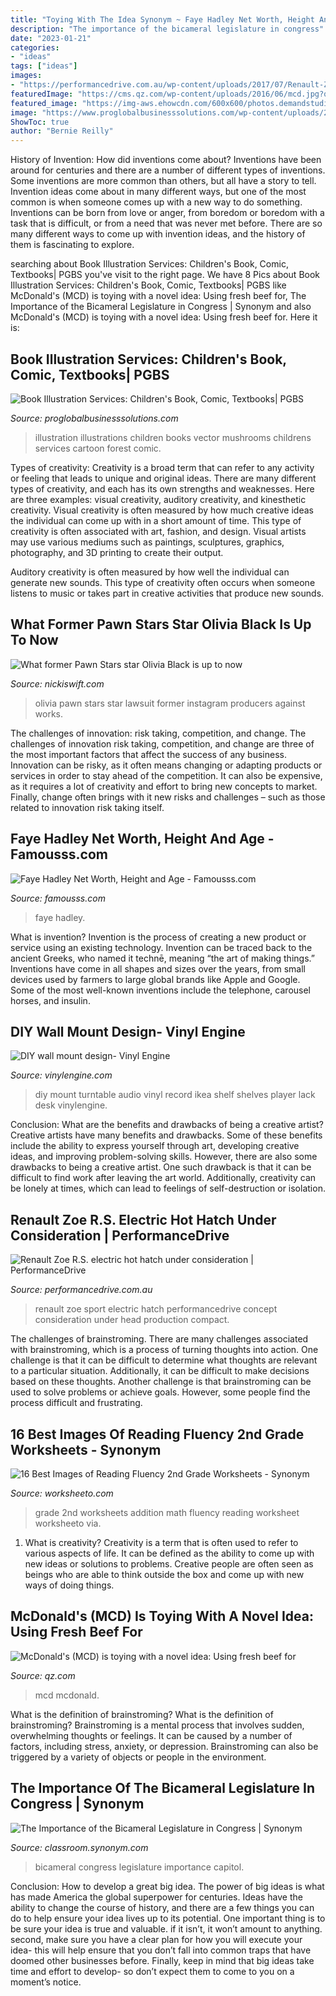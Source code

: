 ```yaml
---
title: "Toying With The Idea Synonym ~ Faye Hadley Net Worth, Height And Age"
description: "The importance of the bicameral legislature in congress"
date: "2023-01-21"
categories:
- "ideas"
tags: ["ideas"]
images:
- "https://performancedrive.com.au/wp-content/uploads/2017/07/Renault-Zoe-E-Sport-concept-750x507.jpg"
featuredImage: "https://cms.qz.com/wp-content/uploads/2016/06/mcd.jpg?quality=75&amp;strip=all&amp;w=1400"
featured_image: "https://img-aws.ehowcdn.com/600x600/photos.demandstudios.com/getty/article/164/224/medwt16002_XS.jpg"
image: "https://www.proglobalbusinesssolutions.com/wp-content/uploads/2017/02/garden-illustration.jpg"
ShowToc: true
author: "Bernie Reilly"
---
```



History of Invention: How did inventions come about?
Inventions have been around for centuries and there are a number of different types of inventions. Some inventions are more common than others, but all have a story to tell. Invention ideas come about in many different ways, but one of the most common is when someone comes up with a new way to do something. Inventions can be born from love or anger, from boredom or boredom with a task that is difficult, or from a need that was never met before. There are so many different ways to come up with invention ideas, and the history of them is fascinating to explore.

	

		
searching about Book Illustration Services: Children&#039;s Book, Comic, Textbooks| PGBS you've visit to the right page. We have 8 Pics about Book Illustration Services: Children&#039;s Book, Comic, Textbooks| PGBS like McDonald&#039;s (MCD) is toying with a novel idea: Using fresh beef for, The Importance of the Bicameral Legislature in Congress | Synonym and also McDonald&#039;s (MCD) is toying with a novel idea: Using fresh beef for. Here it is:
		
    
## Book Illustration Services: Children&#039;s Book, Comic, Textbooks| PGBS

<img loading=lazy src="https://www.proglobalbusinesssolutions.com/wp-content/uploads/2017/02/garden-illustration.jpg" onerror="this.onerror=null;this.src='https://tse1.mm.bing.net/th?id=OIP.VFQArrrzSuSTDrhQOxS51wHaE7&amp;pid=15.1';" alt="Book Illustration Services: Children&#039;s Book, Comic, Textbooks| PGBS">

_Source: proglobalbusinesssolutions.com_

>illustration illustrations children books vector mushrooms childrens services cartoon forest comic. 

	

Types of creativity:
Creativity is a broad term that can refer to any activity or feeling that leads to unique and original ideas. There are many different types of creativity, and each has its own strengths and weaknesses. Here are three examples: visual creativity, auditory creativity, and kinesthetic creativity.
Visual creativity is often measured by how much creative ideas the individual can come up with in a short amount of time. This type of creativity is often associated with art, fashion, and design. Visual artists may use various mediums such as paintings, sculptures, graphics, photography, and 3D printing to create their output.

Auditory creativity is often measured by how well the individual can generate new sounds. This type of creativity often occurs when someone listens to music or takes part in creative activities that produce new sounds.

    
## What Former Pawn Stars Star Olivia Black Is Up To Now

<img loading=lazy src="https://img4.nickiswift.com/img/gallery/what-former-pawn-stars-star-olivia-black-is-up-to-now/a-lawsuit-against-show-producers-was-in-the-works-1560425792.jpg" onerror="this.onerror=null;this.src='https://tse1.mm.bing.net/th?id=OIP.0GI9lNVKisZz5WV-0471OwHaFh&amp;pid=15.1';" alt="What former Pawn Stars star Olivia Black is up to now">

_Source: nickiswift.com_

>olivia pawn stars star lawsuit former instagram producers against works. 

	

The challenges of innovation: risk taking, competition, and change.
The challenges of innovation risk taking, competition, and change are three of the most important factors that affect the success of any business. Innovation can be risky, as it often means changing or adapting products or services in order to stay ahead of the competition. It can also be expensive, as it requires a lot of creativity and effort to bring new concepts to market. Finally, change often brings with it new risks and challenges – such as those related to innovation risk taking itself.

    
## Faye Hadley Net Worth, Height And Age - Famousss.com

<img loading=lazy src="https://www.famousss.com/wp-content/uploads/2021/01/126148441_1151961111872767_3070041323648159700_n.jpg" onerror="this.onerror=null;this.src='https://tse3.mm.bing.net/th?id=OIP.X1TmXTncYy1Fkk8TMUIA4gHaHa&amp;pid=15.1';" alt="Faye Hadley Net Worth, Height and Age - Famousss.com">

_Source: famousss.com_

>faye hadley. 

	

What is invention?
Invention is the process of creating a new product or service using an existing technology. Invention can be traced back to the ancient Greeks, who named it technē, meaning “the art of making things.” Inventions have come in all shapes and sizes over the years, from small devices used by farmers to large global brands like Apple and Google. Some of the most well-known inventions include the telephone, carousel horses, and insulin.

    
## DIY Wall Mount Design- Vinyl Engine

<img loading=lazy src="https://www.vinylengine.com/turntable_forum/gallery/image/28753/medium" onerror="this.onerror=null;this.src='https://tse3.mm.bing.net/th?id=OIP.VpSZ3uyYEQUqxNdRcR7BtwHaFf&amp;pid=15.1';" alt="DIY wall mount design- Vinyl Engine">

_Source: vinylengine.com_

>diy mount turntable audio vinyl record ikea shelf shelves player lack desk vinylengine. 

	

Conclusion: What are the benefits and drawbacks of being a creative artist?
Creative artists have many benefits and drawbacks. Some of these benefits include the ability to express yourself through art, developing creative ideas, and improving problem-solving skills. However, there are also some drawbacks to being a creative artist. One such drawback is that it can be difficult to find work after leaving the art world. Additionally, creativity can be lonely at times, which can lead to feelings of self-destruction or isolation.

    
## Renault Zoe R.S. Electric Hot Hatch Under Consideration | PerformanceDrive

<img loading=lazy src="https://performancedrive.com.au/wp-content/uploads/2017/07/Renault-Zoe-E-Sport-concept-750x507.jpg" onerror="this.onerror=null;this.src='https://tse2.mm.bing.net/th?id=OIP.wYHMP5AaH3W2Jn5nBPmeqQHaFA&amp;pid=15.1';" alt="Renault Zoe R.S. electric hot hatch under consideration | PerformanceDrive">

_Source: performancedrive.com.au_

>renault zoe sport electric hatch performancedrive concept consideration under head production compact. 

	

The challenges of brainstroming.
There are many challenges associated with brainstroming, which is a process of turning thoughts into action. One challenge is that it can be difficult to determine what thoughts are relevant to a particular situation. Additionally, it can be difficult to make decisions based on these thoughts. Another challenge is that brainstroming can be used to solve problems or achieve goals. However, some people find the process difficult and frustrating.

    
## 16 Best Images Of Reading Fluency 2nd Grade Worksheets - Synonym

<img loading=lazy src="http://www.worksheeto.com/postpic/2009/10/math-addition-worksheets-2nd-grade_422021.jpg" onerror="this.onerror=null;this.src='https://tse2.mm.bing.net/th?id=OIP.coc__Ui3bpsbxzAb2pLuJgHaKA&amp;pid=15.1';" alt="16 Best Images of Reading Fluency 2nd Grade Worksheets - Synonym">

_Source: worksheeto.com_

>grade 2nd worksheets addition math fluency reading worksheet worksheeto via. 

	

1. What is creativity?
Creativity is a term that is often used to refer to various aspects of life. It can be defined as the ability to come up with new ideas or solutions to problems. Creative people are often seen as beings who are able to think outside the box and come up with new ways of doing things.

    
## McDonald&#039;s (MCD) Is Toying With A Novel Idea: Using Fresh Beef For

<img loading=lazy src="https://cms.qz.com/wp-content/uploads/2016/06/mcd.jpg?quality=75&amp;strip=all&amp;w=1400" onerror="this.onerror=null;this.src='https://tse4.mm.bing.net/th?id=OIP.O3giNM2qM2MTLDiCa_GxAwHaEK&amp;pid=15.1';" alt="McDonald&#039;s (MCD) is toying with a novel idea: Using fresh beef for">

_Source: qz.com_

>mcd mcdonald. 

	

What is the definition of brainstroming?
What is the definition of brainstroming? Brainstroming is a mental process that involves sudden, overwhelming thoughts or feelings. It can be caused by a number of factors, including stress, anxiety, or depression. Brainstroming can also be triggered by a variety of objects or people in the environment.

    
## The Importance Of The Bicameral Legislature In Congress | Synonym

<img loading=lazy src="https://img-aws.ehowcdn.com/600x600/photos.demandstudios.com/getty/article/164/224/medwt16002_XS.jpg" onerror="this.onerror=null;this.src='https://tse1.mm.bing.net/th?id=OIP.p7--GW-ir0yIi-ki9rlGTAHaHa&amp;pid=15.1';" alt="The Importance of the Bicameral Legislature in Congress | Synonym">

_Source: classroom.synonym.com_

>bicameral congress legislature importance capitol. 

	

Conclusion: How to develop a great big idea.
The power of big ideas is what has made America the global superpower for centuries. Ideas have the ability to change the course of history, and there are a few things you can do to help ensure your idea lives up to its potential.
One important thing is to be sure your idea is true and valuable. if it isn’t, it won’t amount to anything. second, make sure you have a clear plan for how you will execute your idea- this will help ensure that you don’t fall into common traps that have doomed other businesses before. Finally, keep in mind that big ideas take time and effort to develop- so don’t expect them to come to you on a moment’s notice.

